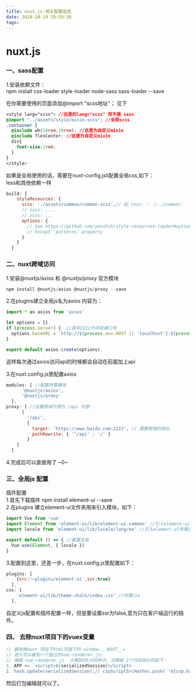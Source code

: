 ```yaml
---
title: nuxt.js-相关配置信息
date: 2018-10-19 10:59:38
tags:
---
```


# nuxt.js

<a name="7whsas"></a>
### 一、sass配置
1.安装依赖文件：<br />npm install css-loader style-loader node-sass sass-loader --save

在你需要使用的页面添加@import "scss地址"； 见下
```css
<style lang="scss"> //这里的lang="scss" 而不是 sass
@import "../assets/style/mixin.scss"; //全局scss
.container {
  @include wh(10rem,10rem); //这里为自定义mixin
  @include flexCenter; //这里为自定义mixin
  div{
    font-size:1rem;
  }
}
</style>
```

如果是全局使用的话，需要在nuxt-config.jsli配置全局css,如下：<br />less和其他依赖一样
```javascript
build: {
    styleResources: {
      scss: './assets/common/common.scss',// 如 less: '../../common'
      // sass: ...,
      // scss: ...
      options: {
        // See https://github.com/yenshih/style-resources-loader#options
        // Except `patterns` property
      }
    }
  }
```
<a name="i4cuym"></a>
### 二、nuxt跨域访问
1.安装@nuxtjs/axios 和 @nuxtjs/proxy 官方模块
```javascript
npm install @nuxtjs/axios @nuxtjs/proxy --save
```

2.在plugins建立全局js名为axios 内容为：
```javascript
import * as axios from 'axios'

let options = {}
if (process.server) {  //其中2222为项目端口号
  options.baseURL = `http://${process.env.HOST || 'localhost'}:${process.env.PORT || 2222}/api`
}

export default axios.create(options)
```

这样每次通过axios访问api的时候都会自动在前面加上api

3.在nuxt.config.js里配置axios
```javascript
modules: [ //配置所需模块
      '@nuxtjs/axios',
      '@nuxtjs/proxy'
  ],
proxy: [ //设置跨域代理为 /api 代替
      [
        '/api', 
        { 
          target: 'https://www.baidu.com:2222', // 需要跨域的地址
          pathRewrite: { '^/api' : '/' }
        }
    ]
  ]
```

4.完成后可以直接用了 ~0~

<a name="lqu8wt"></a>
### 三、全局js 配置
插件配置<br />1.首先下载插件 npm install element-ui --save<br />2.在plugins 建立element-ui文件夹用来引入模块，如下：
```javascript
import Vue from 'vue'
import Element from 'element-ui/lib/element-ui.common' //引入element-ui库
import locale from 'element-ui/lib/locale/lang/en' //引入element-ul所需js

export default () => { //暴露全局
  Vue.use(Element, { locale })
}
```
3.配置到这里，还差一步，在nuxt.config.js里配置如下：
```javascript
plugins: [
    {src:'~plugins/element-ui',ssr:true}
  ],
css: [
    'element-ui/lib/theme-chalk/index.css' //所需css
  ],
```

自定义js配置和插件配置一样，但是要设置ssr为false,意为只在客户端运行的插件。

### 四、 去除nuxt项目下的vuex变量

```javascript
// 删除掉nuxt 项目下html页面下的 window.__NUXT__=
// 进入可以看到一个独立的vue-renderer.js;
// 编辑 vue-renderer.js  大概3835行的样子。注释掉 2个代码块分别如下：
1. APP += `<script>${serializedSession}</script>
2. hash.update(serializedSession);// cspScriptSrcHashes.push(`'${csp.hashAlgorithm}-${hash.digest('base64')}'`);
```
   然后打包编辑就可以了。
